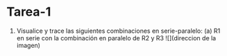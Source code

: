 # Tarea-1
1. Visualice y trace las siguientes combinaciones en serie-paralelo:
(a) R1 en serie con la combinación en paralelo de R2 y R3
![](direccion de la imagen)

